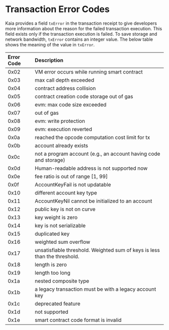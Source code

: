 # Transaction Error Codes

Kaia provides a field `txError` in the transaction receipt to give developers more information about the reason for the failed transaction execution. This field exists only if the transaction execution is failed. To save storage and network bandwidth, `txError` contains an integer value. The below table shows the meaning of the value in `txError`.

| Error Code | Description                                                                                                             |
| :--------- | :---------------------------------------------------------------------------------------------------------------------- |
| 0x02       | VM error occurs while running smart contract                                                                            |
| 0x03       | max call depth exceeded                                                                                                 |
| 0x04       | contract address collision                                                                                              |
| 0x05       | contract creation code storage out of gas                                                                               |
| 0x06       | evm: max code size exceeded                                                                             |
| 0x07       | out of gas                                                                                                              |
| 0x08       | evm: write protection                                                                                   |
| 0x09       | evm: execution reverted                                                                                 |
| 0x0a       | reached the opcode computation cost limit for tx                                                                        |
| 0x0b       | account already exists                                                                                                  |
| 0x0c       | not a program account \(e.g., an account having code and storage\) |
| 0x0d       | Human-readable address is not supported now                                                                             |
| 0x0e       | fee ratio is out of range \[1, 99\]                               |
| 0x0f       | AccountKeyFail is not updatable                                                                                         |
| 0x10       | different account key type                                                                                              |
| 0x11       | AccountKeyNil cannot be initialized to an account                                                                       |
| 0x12       | public key is not on curve                                                                                              |
| 0x13       | key weight is zero                                                                                                      |
| 0x14       | key is not serializable                                                                                                 |
| 0x15       | duplicated key                                                                                                          |
| 0x16       | weighted sum overflow                                                                                                   |
| 0x17       | unsatisfiable threshold. Weighted sum of keys is less than the threshold.               |
| 0x18       | length is zero                                                                                                          |
| 0x19       | length too long                                                                                                         |
| 0x1a       | nested composite type                                                                                                   |
| 0x1b       | a legacy transaction must be with a legacy account key                                                                  |
| 0x1c       | deprecated feature                                                                                                      |
| 0x1d       | not supported                                                                                                           |
| 0x1e       | smart contract code format is invalid                                                                                   |
